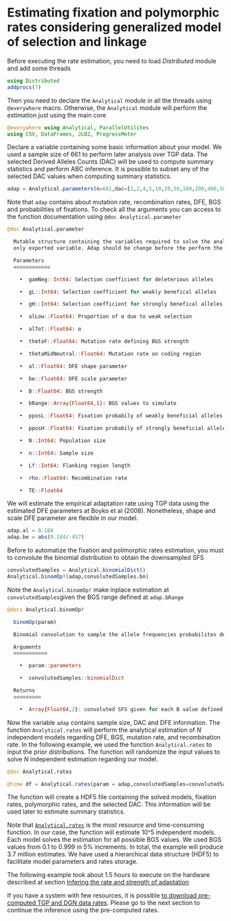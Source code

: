 # Estimating fixation and polymorphic rates considering generalized model of selection and linkage

Before executing the rate estimation, you need to load *Distributed* module and add some threads

```julia
using Distributed
addprocs(7)
```

Then you need to declare the ```Analytical``` module in all the threads using ```@everywhere``` macro. Otherwise, the ```Analytical``` module will perform the estimation just using the main core

```julia
@everywhere using Analytical, ParallelUtilites
using CSV, DataFrames, JLD2, ProgressMeter
```

Declare a variable containing some basic information about your model. We used a sample size of 661 to perform later analysis over TGP data. The selected Derived Alleles Counts (DAC) will be used to compute summary statistics and perform ABC inference. It is possible to subset any of the selected DAC values when computing summary statistics.

```julia
adap = Analytical.parameters(n=661,dac=[1,2,4,5,10,20,50,100,200,400,500,661,925,1000])
```

Note that ```adap``` contains about mutation rate, recombination rates, DFE, BGS and probabilities of fixations. To check all the arguments you can access to the function documentation using ```@doc Analytical.parameter```

```julia
@doc Analytical.parameter

  Mutable structure containing the variables required to solve the analytical approach. All the functions are solve using the internal values of the structure. For this reason, adap is the
  only exported variable. Adap should be change before the perform the analytical approach, in other case, $\alpha_{(x)}$ will be solve with the default values.

  Parameters
  ≡≡≡≡≡≡≡≡≡≡≡≡

    •  gamNeg::Int64: Selection coefficient for deleterious alleles

    •  gL::Int64: Selection coefficient for weakly benefical alleles

    •  gH::Int64: Selection coefficient for strongly benefical alleles

    •  alLow::Float64: Proportion of α due to weak selection

    •  alTot::Float64: α

    •  thetaF::Float64: Mutation rate defining BGS strength

    •  thetaMidNeutral::Float64: Mutation rate on coding region

    •  al::Float64: DFE shape parameter

    •  be::Float64: DFE scale parameter

    •  B::Float64: BGS strength

    •  bRange::Array{Float64,1}: BGS values to simulate

    •  pposL::Float64: Fixation probabily of weakly beneficial alleles

    •  pposH::Float64: Fixation probabily of strongly beneficial alleles

    •  N::Int64: Population size

    •  n::Int64: Sample size

    •  Lf::Int64: Flanking region length

    •  rho::Float64: Recombination rate

    •  TE::Float64
```

We will estimate the empirical adaptation rate using TGP data using the estimated DFE parameters at Boyko et al (2008). Nonetheless, shape and scale DFE parameter are flexible in our model.

```julia
adap.al = 0.184
adap.be = abs(0.184/-457)
```
Before to automatize the fixation and polimorphic rates estimation, you must to convolute the binomial distribution to obtain the downsampled SFS

```julia
convolutedSamples = Analytical.binomialDict()
Analytical.binomOp!(adap,convolutedSamples.bn)
```

Note the ```Analytical.binomOp!``` make inplace estimation at ```convolutedSamples```given the BGS range defined at ```adap.bRange```

```julia
@docs Analytical.binomOp!

  binomOp(param)

  Binomial convolution to sample the allele frequencies probabilites depeding on background selection values, and sample size.

  Arguments
  ≡≡≡≡≡≡≡≡≡≡≡

    •  param::parameters

    •  convolutedSamples::binomialDict

  Returns
  ≡≡≡≡≡≡≡≡≡

    •  Array{Float64,2}: convoluted SFS given for each B value defined in the model. Results saved at param.bn.

```


Now the variable ```adap``` contains sample size, DAC and DFE information. The function ```Analytical.rates``` will perform the analytical estimation of *N* independent models regarding DFE, BGS, mutation rate, and recombination rate. In the following example, we used the function ```Analytical.rates``` to input the prior distributions. The function will randomize the input values to solve *N* independent estimation regarding our model. 

```julia
@doc Analytical.rates
```

```julia
@time df = Analytical.rates(param = adap,convolutedSamples=convolutedSamples,gH=collect(200:2000),gL=collect(1:10),gamNeg=collect(-2000:-200),iterations = 10^5,shape=adap.al,output="analysis/rates.jld2");
```

The function will create a HDF5 file containing the solved models, fixation rates, polymorphic rates, and the selected DAC. This information will be used later to estimate summary statistics.


Note that [```Analytical.rates```](@ref) is the most resource and time-consuming function. In our case, the function will estimate 10^5 independent models. Each model solves the estimation for all possible BGS values. We used BGS values from 0.1 to 0.999 in 5% increments. In total, the example will produce 3.7 million estimates. We have used a hierarchical data structure (HDF5) to facilitate model parameters and rates storage.

The following example took about 1.5 hours to execute on the hardware described at section [Infering the rate and strength of adaptation](empirical.md)

If you have a system with few resources, it is possible [to download pre-computed TGP and DGN data rates](https://imkt.uab.cat/files/inputs/rates.jld2). Please go to the next section to continue the inference using the pre-computed rates.